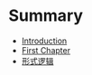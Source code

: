 # Summary

* [Introduction](README.md)
* [First Chapter](chapter1.md)
* [形式逻辑](xing-shi-luo-ji.md)

